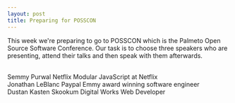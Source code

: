 ```yaml
---
layout: post
title: Preparing for POSSCON
---
```

This week we're preparing to go to POSSCON which is the Palmeto Open Source Software Conference. Our task is to choose three speakers who are presenting, attend their talks and then speak with them afterwards. 

<br>
Semmy Purwal
Netflix
Modular JavaScript at Netflix

<br>
Jonathan LeBlanc
Paypal
Emmy award winning software engineer

<br>
Dustan Kasten
Skookum Digital Works
Web Developer
